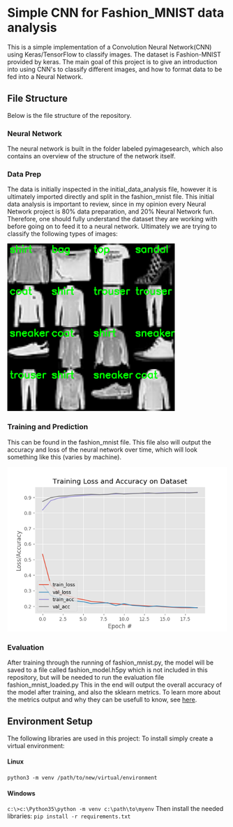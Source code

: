 # Simple CNN for Fashion_MNIST data analysis

This is a simple implementation of a Convolution Neural Network(CNN) using Keras/TensorFlow to classify images. The dataset is Fashion-MNIST provided by keras. The main goal of this project is to give an introduction into using CNN's to classify different images, and how to format data to be fed into a Neural Network.

## File Structure

Below is the file structure of the repository.

### Neural Network

The neural network is built in the folder labeled pyimagesearch, which also contains an overview of the structure of the network itself.

### Data Prep

The data is initially inspected in the initial_data_analysis file, however it is ultimately imported directly and split in the fashion_mnist file.
This initial data analysis is important to review, since in my opinion every Neural Network project is 80% data preparation, and 20% Neural Network fun. Therefore, one should fully understand the dataset they are working with before going on to feed it to a neural network.
Ultimately we are trying to classify the following types of images:

![Image of MNIST data](/images/Dataset_View.png)

### Training and Prediction

This can be found in the fashion_mnist file.
This file also will output the accuracy and loss of the neural network over time, which will look something like this (varies by machine).

![Plot](/images/plot.png)

### Evaluation

After training through the running of fashion_mnist.py, the model will be saved to a file called fashion_model.h5py which is not included in this repository, but will be needed to run the evaluation file fashion_mnist_loaded.py
This in the end will output the overall accuracy of the model after training, and also the sklearn metrics. To learn more about the metrics output and why they can be usefull to know, see [here](https://scikit-learn.org/stable/modules/generated/sklearn.metrics.precision_recall_fscore_support.html#sklearn.metrics.precision_recall_fscore_support).

## Environment Setup
The following libraries are used in this project:
To install simply create a virtual environment:
#### Linux  
`python3 -m venv /path/to/new/virtual/environment`
#### Windows
`c:\>c:\Python35\python -m venv c:\path\to\myenv`
Then install the needed libraries:
`pip install -r requirements.txt`
